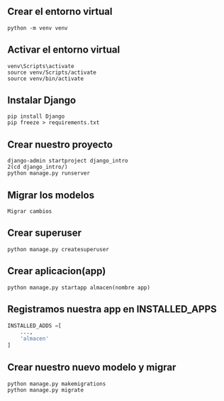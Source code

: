 ## Crear el entorno virtual
```
python -m venv venv
```

## Activar el entorno virtual

```
venv\Scripts\activate
source venv/Scripts/activate
source venv/bin/activate
```
## Instalar Django
```
pip install Django
pip freeze > requirements.txt
```
## Crear nuestro proyecto
```
django-admin startproject django_intro
2(cd django_intro/)
python manage.py runserver
```
## Migrar los modelos
```
Migrar cambios
```
## Crear superuser
```
python manage.py createsuperuser
```
## Crear aplicacion(app)
```
python manage.py startapp almacen(nombre app)
```
## Registramos nuestra app en INSTALLED_APPS

```python
INSTALLED_ADDS =[
    ...,
    'almacen'
]
```
## Crear nuestro nuevo modelo y migrar
```
python manage.py makemigrations
python manage.py migrate
```




